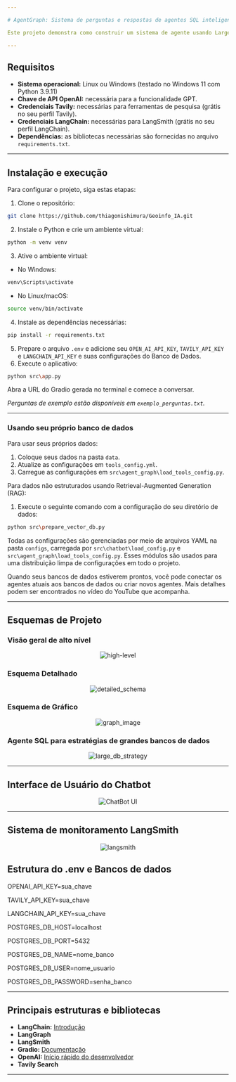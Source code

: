 ```yaml
---

# AgentGraph: Sistema de perguntas e respostas de agentes SQL inteligentes para bate-papo com bancos de dados Postgres

Este projeto demonstra como construir um sistema de agente usando Large Language Models (LLMs) que pode interagir com bancos de dados Postgres e utilizar várias ferramentas. Ele destaca o uso de agentes SQL para consultar bancos de dados grandes de forma eficiente. As principais estruturas usadas neste projeto incluem OpenAI, LangChain, LangGraph, LangSmith e Gradio. O produto final é um chatbot de ponta a ponta, projetado para executar essas tarefas, com o LangSmith usado para monitorar o desempenho dos agentes.

---
```


## Requisitos

- **Sistema operacional:** Linux ou Windows (testado no Windows 11 com Python 3.9.11)
- **Chave de API OpenAI:** necessária para a funcionalidade GPT.
- **Credenciais Tavily:** necessárias para ferramentas de pesquisa (grátis no seu perfil Tavily).
- **Credenciais LangChain:** necessárias para LangSmith (grátis no seu perfil LangChain).
- **Dependências:** as bibliotecas necessárias são fornecidas no arquivo `requirements.txt`.
---

## Instalação e execução

Para configurar o projeto, siga estas etapas:

1. Clone o repositório:
```bash
git clone https://github.com/thiagonishimura/Geoinfo_IA.git
```
2. Instale o Python e crie um ambiente virtual:
```bash
python -m venv venv
```
3. Ative o ambiente virtual:
- No Windows:
```bash
venv\Scripts\activate
```
- No Linux/macOS:
```bash
source venv/bin/activate
```
4. Instale as dependências necessárias:
```bash
pip install -r requirements.txt
```
5. Prepare o arquivo `.env` e adicione seu `OPEN_AI_API_KEY`, `TAVILY_API_KEY` e `LANGCHAIN_API_KEY` e suas configurações do Banco de Dados.
6. Execute o aplicativo:
```bash
python src\app.py
```
Abra a URL do Gradio gerada no terminal e comece a conversar.

*Perguntas de exemplo estão disponíveis em `exemplo_perguntas.txt`.*

---

### Usando seu próprio banco de dados

Para usar seus próprios dados:
1. Coloque seus dados na pasta `data`.
2. Atualize as configurações em `tools_config.yml`.
3. Carregue as configurações em `src\agent_graph\load_tools_config.py`.

Para dados não estruturados usando Retrieval-Augmented Generation (RAG):
1. Execute o seguinte comando com a configuração do seu diretório de dados:
```bash
python src\prepare_vector_db.py
```

Todas as configurações são gerenciadas por meio de arquivos YAML na pasta `configs`, carregada por `src\chatbot\load_config.py` e `src\agent_graph\load_tools_config.py`. Esses módulos são usados ​​para uma distribuição limpa de configurações em todo o projeto.

Quando seus bancos de dados estiverem prontos, você pode conectar os agentes atuais aos bancos de dados ou criar novos agentes. Mais detalhes podem ser encontrados no vídeo do YouTube que acompanha.

---

## Esquemas de Projeto

### Visão geral de alto nível

<div align="center">
<img src="images/high-level.png" alt="high-level">
</div>

### Esquema Detalhado

<div align="center">
<img src="images/detailed_schema.png" alt="detailed_schema">
</div>

### Esquema de Gráfico

<div align="center">
<img src="images/graph_image.png" alt="graph_image">
</div>

### Agente SQL para estratégias de grandes bancos de dados

<div align="center">
<img src="images/large_db_strategy.png" alt="large_db_strategy">
</div>

---

## Interface de Usuário do Chatbot

<div align="center">
<img src="images/UI.png" alt="ChatBot UI">
</div>

---

## Sistema de monitoramento LangSmith

<div align="center">
<img src="images/langsmith.png" alt="langsmith">
</div>


## Estrutura do .env e Bancos de dados

OPENAI_API_KEY=sua_chave

TAVILY_API_KEY=sua_chave

LANGCHAIN_API_KEY=sua_chave

POSTGRES_DB_HOST=localhost

POSTGRES_DB_PORT=5432

POSTGRES_DB_NAME=nome_banco

POSTGRES_DB_USER=nome_usuario

POSTGRES_DB_PASSWORD=senha_banco

---

## Principais estruturas e bibliotecas

- **LangChain:** [Introdução](https://python.langchain.com/docs/get_started/introduction)
- **LangGraph**
- **LangSmith**
- **Gradio:** [Documentação](https://www.gradio.app/docs/interface)
- **OpenAI:** [Início rápido do desenvolvedor](https://platform.openai.com/docs/quickstart?context=python)
- **Tavily Search**
---
